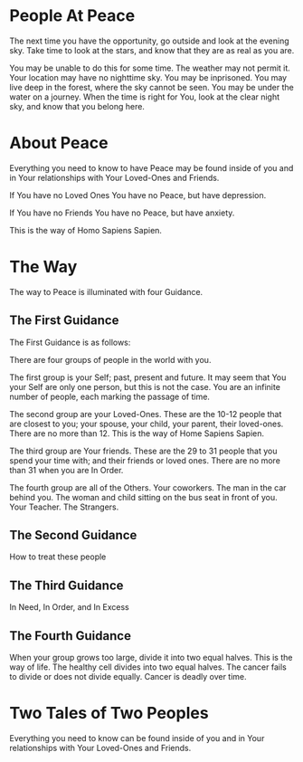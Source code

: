 # People At Peace

The next time you have the opportunity, go outside and look at the evening sky. Take time to look at the stars, and know that they are as real as you are.

You may be unable to do this for some time. 
The weather may not permit it. 
Your location may have no nighttime sky. 
You may be inprisoned. 
You may live deep in the forest, 
where the sky cannot be seen. 
You may be under the water on a journey.
When the time is right for You, 
look at the clear night sky, 
and know that you belong here.

# About Peace

Everything you need to know to have Peace may be found inside of you and 
in Your relationships with Your Loved-Ones and Friends.

If You have no Loved Ones You have no Peace, but have depression.

If You have no Friends You have no Peace, but have anxiety.

This is the way of Homo Sapiens Sapien.

# The Way

The way to Peace is illuminated with four Guidance.

## The First Guidance

The First Guidance is as follows:

There are four groups of people in the world with you.

The first group is your Self; past, present and future. It may seem that You your Self are only one person, but this is not the case. You are an infinite number of people, each marking the passage of time.

The second group are your Loved-Ones. These are the 10-12 people that are closest to you; your spouse, your child, your parent, their loved-ones. There are no more than 12. This is the way of Home Sapiens Sapien.

The third group are Your friends. These are the 29 to 31 people that you spend your time with; and their friends or loved ones. There are no more than 31 when you are In Order.

The fourth group are all of the Others. Your coworkers. The man in the car behind you. The woman and child sitting on the bus seat in front of you. Your Teacher. The Strangers.

## The Second Guidance

How to treat these people

## The Third Guidance

In Need, In Order, and In Excess

## The Fourth Guidance

When your group grows too large, divide it into two equal halves. This is the way of life. The healthy cell divides into two equal halves. The cancer fails to divide or does not divide equally. Cancer is deadly over time.

# Two Tales of Two Peoples

Everything you need to know can be found inside of you and 
in Your relationships with Your Loved-Ones and Friends.



